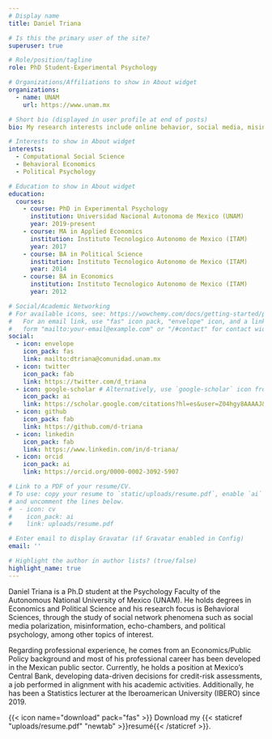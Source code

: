 ```yaml
---
# Display name
title: Daniel Triana

# Is this the primary user of the site?
superuser: true

# Role/position/tagline
role: PhD Student-Experimental Psychology

# Organizations/Affiliations to show in About widget
organizations:
  - name: UNAM
    url: https://www.unam.mx

# Short bio (displayed in user profile at end of posts)
bio: My research interests include online behavior, social media, misinformation, affective polarization, echo chambers, hate speech, populism.

# Interests to show in About widget
interests:
  - Computational Social Science
  - Behavioral Economics
  - Political Psychology

# Education to show in About widget
education:
  courses:
    - course: PhD in Experimental Psychology
      institution: Universidad Nacional Autonoma de Mexico (UNAM)
      year: 2019-present
    - course: MA in Applied Economics
      institution: Instituto Tecnologico Autonomo de Mexico (ITAM)
      year: 2017
    - course: BA in Political Science
      institution: Instituto Tecnologico Autonomo de Mexico (ITAM)
      year: 2014
    - course: BA in Economics
      institution: Instituto Tecnologico Autonomo de Mexico (ITAM)
      year: 2012

# Social/Academic Networking
# For available icons, see: https://wowchemy.com/docs/getting-started/page-builder/#icons
#   For an email link, use "fas" icon pack, "envelope" icon, and a link in the
#   form "mailto:your-email@example.com" or "/#contact" for contact widget.
social:
  - icon: envelope
    icon_pack: fas
    link: mailto:dtriana@comunidad.unam.mx
  - icon: twitter
    icon_pack: fab
    link: https://twitter.com/d_triana
  - icon: google-scholar # Alternatively, use `google-scholar` icon from `ai` icon pack
    icon_pack: ai
    link: https://scholar.google.com/citations?hl=es&user=Z04hgy8AAAAJ&view_op=list_works&gmla=AJsN-F7pnko8A-8YMKfAclg3e_Pbrc6BenPxyAmS7w5-03i7oa4BimGZ_REfuunbnLQC3mjRmh_N3XYU2w-Uzz4bVpH101AcysRg17WhCduDa2bYav7-r0U
  - icon: github
    icon_pack: fab
    link: https://github.com/d-triana
  - icon: linkedin
    icon_pack: fab
    link: https://www.linkedin.com/in/d-triana/
  - icon: orcid
    icon_pack: ai
    link: https://orcid.org/0000-0002-3092-5907

# Link to a PDF of your resume/CV.
# To use: copy your resume to `static/uploads/resume.pdf`, enable `ai` icons in `params.toml`,
# and uncomment the lines below.
#  - icon: cv
#    icon_pack: ai
#    link: uploads/resume.pdf

# Enter email to display Gravatar (if Gravatar enabled in Config)
email: ''

# Highlight the author in author lists? (true/false)
highlight_name: true
---
```


Daniel Triana is a Ph.D student at the Psychology Faculty of the Autonomous National University of Mexico (UNAM).
He holds degrees in Economics and Political Science and his research focus is Behavioral Sciences, through the study of social network phenomena such as social media polarization, misinformation, echo-chambers, and political psychology, among other topics of interest. <p>
Regarding professional experience, he comes from an Economics/Public Policy background and most of his professional career has been developed in the Mexican public sector. Currently, he holds a position at Mexico’s Central Bank, developing data-driven decisions for credit-risk assessments, a job performed in alignment with his academic activities. Additionally, he has been a Statistics lecturer at the Iberoamerican University (IBERO) since 2019.

{{< icon name="download" pack="fas" >}} Download my {{< staticref "uploads/resume.pdf" "newtab" >}}resumé{{< /staticref >}}.
